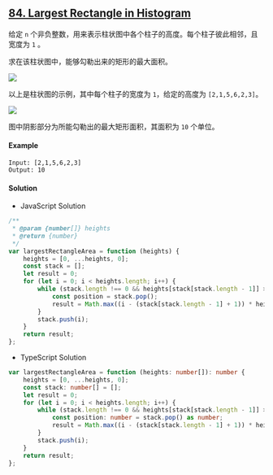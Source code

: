 ## [84. Largest Rectangle in Histogram](https://leetcode.com/problems/largest-rectangle-in-histogram/)

给定 `n` 个非负整数，用来表示柱状图中各个柱子的高度。每个柱子彼此相邻，且宽度为 `1` 。

求在该柱状图中，能够勾勒出来的矩形的最大面积。

<img src="https://assets.leetcode.com/uploads/2018/10/12/histogram.png" />

以上是柱状图的示例，其中每个柱子的宽度为 `1`，给定的高度为 `[2,1,5,6,2,3]`。

<img src="https://assets.leetcode.com/uploads/2018/10/12/histogram_area.png" />

图中阴影部分为所能勾勒出的最大矩形面积，其面积为 `10` 个单位。

#### Example

```text
Input: [2,1,5,6,2,3]
Output: 10
```

#### Solution

-   JavaScript Solution

```javascript
/**
 * @param {number[]} heights
 * @return {number}
 */
var largestRectangleArea = function (heights) {
    heights = [0, ...heights, 0];
    const stack = [];
    let result = 0;
    for (let i = 0; i < heights.length; i++) {
        while (stack.length !== 0 && heights[stack[stack.length - 1]] > heights[i]) {
            const position = stack.pop();
            result = Math.max((i - (stack[stack.length - 1] + 1)) * heights[position], result);
        }
        stack.push(i);
    }
    return result;
};
```

-   TypeScript Solution

```typescript
var largestRectangleArea = function (heights: number[]): number {
    heights = [0, ...heights, 0];
    const stack: number[] = [];
    let result = 0;
    for (let i = 0; i < heights.length; i++) {
        while (stack.length !== 0 && heights[stack[stack.length - 1]] > heights[i]) {
            const position: number = stack.pop() as number;
            result = Math.max((i - (stack[stack.length - 1] + 1)) * heights[position], result);
        }
        stack.push(i);
    }
    return result;
};
```
